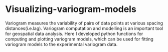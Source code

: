 # Visualizing-variogram-models
Variogram measures the variability of pairs of data points at various spacing distances(i.e.lag). Variogram computation and modelling is an important tool for geospatial data analysis. Here I developed python functions for computing and plotting variogram models, which can be used for fitting variogram models to the experimental variogram data.
